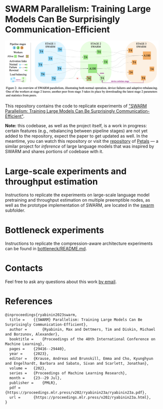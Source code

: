 # SWARM Parallelism: Training Large Models Can Be Surprisingly Communication-Efficient

![Illustration of SWARM parallelism](swarm.png)

This repository contains the code to replicate experiments of
["SWARM Parallelism: Training Large Models Can Be Surprisingly Communication-Efficient"](https://arxiv.org/abs/2301.11913).

**Note:** this codebase, as well as the project itself, is a work in progress: 
certain features (e.g., rebalancing between pipeline stages) are not yet added to the repository, expect the paper to get updated as well.
In the meantime, you can watch this repository or visit the [repository](https://github.com/bigscience-workshop/petals)
of [Petals](https://petals.ml/) — a similar project for *inference* of large language models that was inspired by SWARM
and shares portions of codebase with it.

# Large-scale experiments and throughput estimation

Instructions to replicate the experiments on large-scale language model pretraining and throughput estimation on
multiple preemptible nodes, as well as the prototype implementation of SWARM, are located in
the [swarm](./swarm) subfolder.

# Bottleneck experiments

Instructions to replicate the compression-aware architecture experiments can be found
in [bottleneck/README.md](bottleneck/README.md).

# Contacts

Feel free to ask any questions about this work [by email](mailto:mryabinin0@gmail.com).

# References

```
@inproceedings{ryabinin2023swarm,
  title = 	 {{SWARM} Parallelism: Training Large Models Can Be Surprisingly Communication-Efficient},
  author =       {Ryabinin, Max and Dettmers, Tim and Diskin, Michael and Borzunov, Alexander},
  booktitle = 	 {Proceedings of the 40th International Conference on Machine Learning},
  pages = 	 {29416--29440},
  year = 	 {2023},
  editor = 	 {Krause, Andreas and Brunskill, Emma and Cho, Kyunghyun and Engelhardt, Barbara and Sabato, Sivan and Scarlett, Jonathan},
  volume = 	 {202},
  series = 	 {Proceedings of Machine Learning Research},
  month = 	 {23--29 Jul},
  publisher =    {PMLR},
  pdf = 	 {https://proceedings.mlr.press/v202/ryabinin23a/ryabinin23a.pdf},
  url = 	 {https://proceedings.mlr.press/v202/ryabinin23a.html},
}
```
